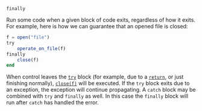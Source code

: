 ```
finally
```

Run some code when a given block of code exits, regardless of how it exits. For example, here is how we can guarantee that an opened file is closed:

```julia
f = open("file")
try
    operate_on_file(f)
finally
    close(f)
end
```

When control leaves the [`try`](@ref) block (for example, due to a [`return`](@ref), or just finishing normally), [`close(f)`](@ref) will be executed. If the `try` block exits due to an exception, the exception will continue propagating. A `catch` block may be combined with `try` and `finally` as well. In this case the `finally` block will run after `catch` has handled the error.
